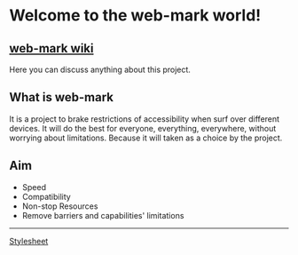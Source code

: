 # Welcome to the web-mark world!
## <a href="https://github.com/amalbenny/web-mark/wiki">web-mark wiki</a>
Here you can discuss anything about this project.

## What is web-mark
It is a project to brake restrictions of accessibility when surf over different devices.
 It will do the best for everyone, everything, everywhere, without worrying about limitations.
 Because it will taken as a choice by the project.

## Aim
- Speed
- Compatibility
- Non-stop Resources
- Remove barriers and capabilities' limitations 
<hr/>
 <a href="https://github.com/amalbenny/web-mark/blob/main/stylesheet.css">Stylesheet</a>
